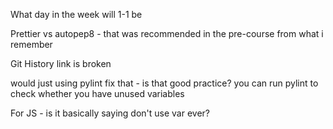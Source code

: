 What day in the week will 1-1 be


Prettier vs autopep8 - that was recommended in the pre-course from what i remember


Git History link is broken




would just using pylint fix that - is that good practice? you can run pylint to check whether you have unused variables

For JS - is it basically saying don't use var ever?
